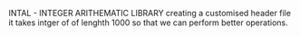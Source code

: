 INTAL - INTEGER ARITHEMATIC LIBRARY
creating a customised header file
it takes intger of of lenghth 1000 so that we can perform better operations.
